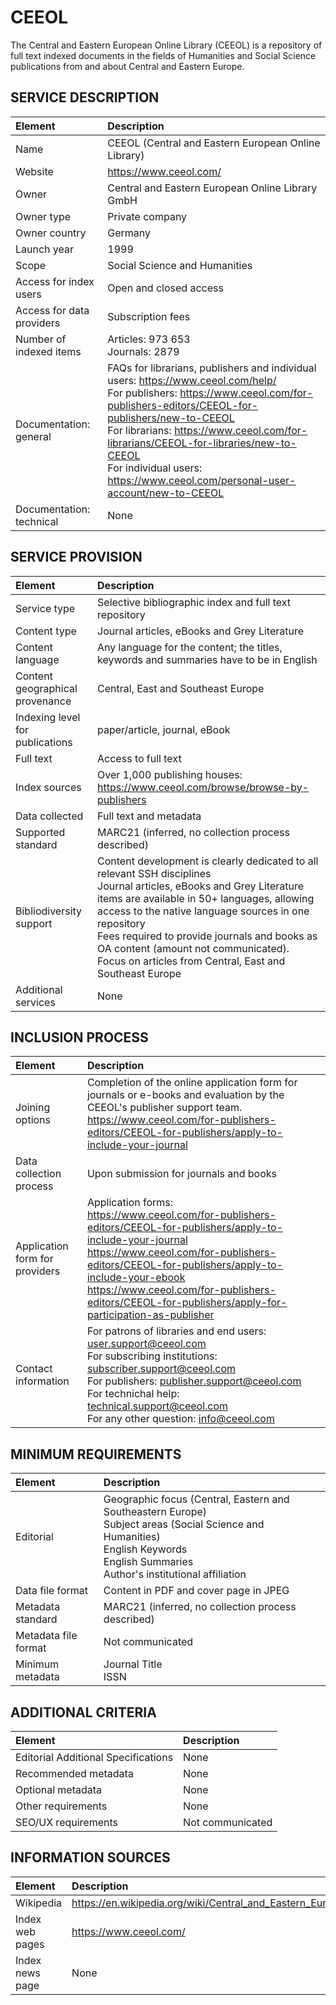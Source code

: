 # CEEOL

The Central and Eastern European Online Library (CEEOL) is a repository of full text indexed documents in the fields of Humanities and Social Science publications from and about Central and Eastern Europe.


## SERVICE DESCRIPTION

| Element | Description |
| :- | :- |
| Name | CEEOL (Central and Eastern European Online Library) |
| Website | https://www.ceeol.com/ |
| Owner | Central and Eastern European Online Library GmbH |
| Owner type | Private company |
| Owner country | Germany |
| Launch year | 1999 |
| Scope | Social Science and Humanities |
| Access for index users | Open and closed access |
| Access for data providers | Subscription fees |
| Number of indexed items | Articles: 973 653<br>Journals: 2879 |
| Documentation: general | FAQs for librarians, publishers and individual users: https://www.ceeol.com/help/ <br>For publishers: https://www.ceeol.com/for-publishers-editors/CEEOL-for-publishers/new-to-CEEOL <br>For librarians: https://www.ceeol.com/for-librarians/CEEOL-for-libraries/new-to-CEEOL <br>For individual users: https://www.ceeol.com/personal-user-account/new-to-CEEOL  |
| Documentation: technical | None |

## SERVICE PROVISION

| Element | Description |
| :- | :- |
| Service type | Selective bibliographic index and full text repository |
| Content type | Journal articles, eBooks and Grey Literature |
| Content language | Any language for the content; the titles, keywords and summaries have to be in English |
| Content geographical provenance | Central, East and Southeast Europe |
| Indexing level for publications | paper/article, journal, eBook |
| Full text | Access to full text |
| Index sources | Over 1,000 publishing houses: https://www.ceeol.com/browse/browse-by-publishers |
| Data collected | Full text and metadata |
| Supported standard | MARC21 (inferred, no collection process described) |
| Bibliodiversity support | Content development is clearly dedicated to all relevant SSH disciplines<br>Journal articles, eBooks and Grey Literature items are available in 50+ languages, allowing access to the native language sources in one repository<br>Fees required to provide journals and books as OA content (amount not communicated).<br>Focus on articles from Central, East and Southeast Europe |
| Additional services | None |

## INCLUSION PROCESS

| Element | Description |
| :- | :- |
| Joining options | Completion of the online application form for journals or e-books and evaluation by the CEEOL's publisher support team. https://www.ceeol.com/for-publishers-editors/CEEOL-for-publishers/apply-to-include-your-journal    |
| Data collection process | Upon submission for journals and books |
| Application form for providers | Application forms:<br>https://www.ceeol.com/for-publishers-editors/CEEOL-for-publishers/apply-to-include-your-journal  <br>https://www.ceeol.com/for-publishers-editors/CEEOL-for-publishers/apply-to-include-your-ebook <br>https://www.ceeol.com/for-publishers-editors/CEEOL-for-publishers/apply-for-participation-as-publisher  |
| Contact information | For patrons of libraries and end users: user.support@ceeol.com  <br>For subscribing institutions: subscriber.support@ceeol.com <br>For publishers: publisher.support@ceeol.com <br>For technichal help: technical.support@ceeol.com <br>For any other question: info@ceeol.com  |

## MINIMUM REQUIREMENTS

| Element | Description |
| :- | :- |
| Editorial | Geographic focus (Central, Eastern and Southeastern Europe)<br>Subject areas (Social Science and Humanities)<br>English Keywords<br>English Summaries<br>Author's institutional affiliation |
| Data file format | Content in PDF and cover page in JPEG |
| Metadata standard | MARC21 (inferred, no collection process described) |
| Metadata file format | Not communicated |
| Minimum metadata | Journal Title<br>ISSN |

## ADDITIONAL CRITERIA

| Element | Description |
| :- | :- |
| Editorial Additional Specifications | None |
| Recommended metadata | None |
| Optional metadata | None |
| Other requirements | None |
| SEO/UX requirements | Not communicated |

## INFORMATION SOURCES

| Element | Description |
| :- | :- |
| Wikipedia | https://en.wikipedia.org/wiki/Central_and_Eastern_European_Online_Library |
| Index web pages | https://www.ceeol.com/ |
| Index news page | None |
